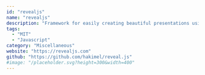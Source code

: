 ```yaml
---
id: "revealjs"
name: "revealjs"
description: "Framework for easily creating beautiful presentations using HTML."
tags:
  - "MIT"
  - "Javascript"
category: "Miscellaneous"
website: "https://revealjs.com"
github: "https://github.com/hakimel/reveal.js"
#image: "/placeholder.svg?height=300&width=400"
---
```


